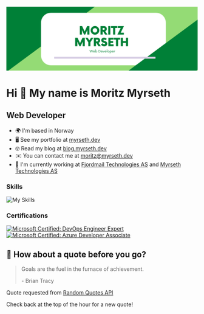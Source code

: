 [![Braydon's GitHub Banner](./images/banner.png)](https://www.myrseth.co/)

# Hi 👋 My name is Moritz Myrseth

## Web Developer

- 🌍 I'm based in Norway
- 🖥️ See my portfolio at [myrseth.dev](https://www.myrseth.dev)
- 🤓 Read my blog at [blog.myrseth.dev](https://blog.myrseth.dev)
- ✉️ You can contact me at [moritz@myrseth.dev](mailto:moritz@myrseth.dev)
- 🚀 I'm currently working at [Fjordmail Technologies AS](https://www.fjordmail.no/) and [Myrseth Technologies AS](https://www.myrseth.tech)

### Skills

![My Skills](https://skillicons.dev/icons?i=aws,azure,heroku,docker,html,css,sass,js,ts,java,py,electron,fastapi,express,flask,wordpress,git,github,graphql,prisma,mongodb,mysql,postgres,nodejs,vue,react,nextjs,tailwind,materialui&theme=light)

### Certifications

<div>
  <a href="https://www.credly.com/badges/c2043a36-5612-44f3-800a-9c659014feed"><img src="https://images.credly.com/size/680x680/images/c3ab66f8-5d59-4afa-a6c2-0ba30a1989ca/CERT-Expert-DevOps-Engineer-600x600.png" height='128px' width='128px' alt='Microsoft Certified: DevOps Engineer Expert' /></a>
  <a href="https://www.credly.com/badges/a5476d41-ec8c-44d8-aa01-b00e241a2fc5"><img src="https://images.credly.com/size/680x680/images/63316b60-f62d-4e51-aacc-c23cb850089c/azure-developer-associate-600x600.png" height='128px' width='128px' alt='Microsoft Certified: Azure Developer Associate' /></a>
</div>

## 📣 How about a quote before you go?

> Goals are the fuel in the furnace of achievement.
>
> <p>- Brian Tracy</p>

Quote requested from [Random Quotes API](https://github.com/lukePeavey/quotable)

Check back at the top of the hour for a new quote!
